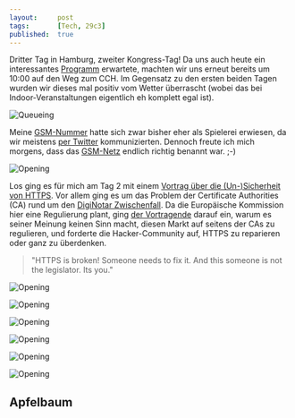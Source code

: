 ```yaml
---
layout: 	post
tags: 		[Tech, 29c3]
published: 	true
---
```


Dritter Tag in Hamburg, zweiter Kongress-Tag! Da uns auch heute ein interessantes [Programm](http://events.ccc.de/congress/2012/Fahrplan/day_2012-12-28.en.html) erwartete, machten wir uns erneut bereits um 10:00 auf den Weg zum CCH. Im Gegensatz zu den ersten beiden Tagen wurden wir dieses mal positiv vom Wetter überrascht (wobei das bei Indoor-Veranstaltungen eigentlich eh komplett egal ist).

![Queueing](http://2904.cc/blogimg/29c3/2_0_cch.jpg)

Meine [GSM-Nummer](https://www.eventphone.de/guru2/phonebook?event=29C3&s=9696) hatte sich zwar bisher eher als Spielerei erwiesen, da wir meistens [per Twitter](https://twitter.com/stefan2904) kommunizierten. Dennoch freute ich mich morgens, dass das [GSM-Netz](https://events.ccc.de/congress/2012/wiki/GSM) endlich richtig benannt war. ;-)

![Opening](http://2904.cc/blogimg/29c3/2_1_gsm.png)

Los ging es für mich am Tag 2 mit einem [Vortrag über die (Un-)Sicherheit von HTTPS](http://events.ccc.de/congress/2012/Fahrplan/events/5319.en.html). Vor allem ging es um das Problem der Certificate Authorities (CA) rund um den [DigiNotar Zwischenfall](http://en.wikipedia.org/wiki/DigiNotar). Da die Europäische Kommission hier eine Regulierung plant, ging [der Vortragende](http://www.ivir.nl/staff/arnbak.html) darauf ein, warum es seiner Meinung keinen Sinn macht, diesen Markt auf seitens der CAs zu regulieren, und forderte die Hacker-Community auf, HTTPS zu reparieren oder ganz zu überdenken.

> "HTTPS is broken! Someone needs to fix it. And this someone is not the legislator. Its you."

![Opening](http://2904.cc/blogimg/29c3/2_2_cert.jpg)

![Opening](http://2904.cc/blogimg/29c3/2_3_gender.jpg)

![Opening](http://2904.cc/blogimg/29c3/2_4_rsa.jpg)

![Opening](http://2904.cc/blogimg/29c3/2_5_risk.jpg)

![Opening](http://2904.cc/blogimg/29c3/2_6_jeopardy.jpg)

![Opening](http://2904.cc/blogimg/29c3/2_7_werwolf.jpg)

## Apfelbaum
